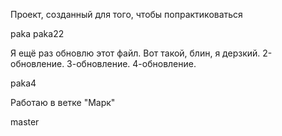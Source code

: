 Проект, созданный для того, чтобы попрактиковаться

paka
paka22


Я ещё раз обновлю этот файл. Вот такой, блин, я дерзкий.
2-обновление.
3-обновление.
4-обновление.

paka4

Работаю в ветке "Марк"

master
